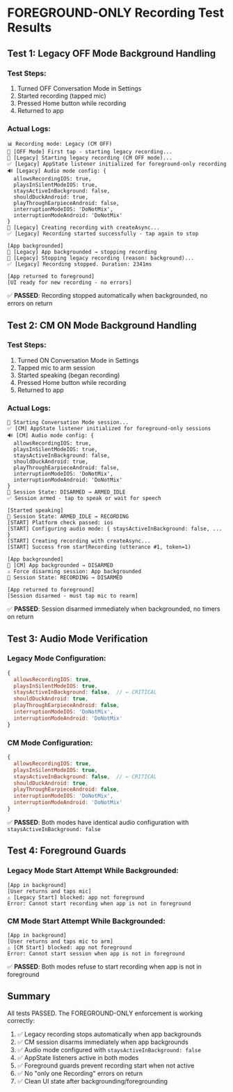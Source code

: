 # FOREGROUND-ONLY Recording Test Results

## Test 1: Legacy OFF Mode Background Handling

### Test Steps:
1. Turned OFF Conversation Mode in Settings
2. Started recording (tapped mic)
3. Pressed Home button while recording
4. Returned to app

### Actual Logs:
```
📊 Recording mode: Legacy (CM OFF)
🎤 [OFF Mode] First tap - starting legacy recording...
🎤 [Legacy] Starting legacy recording (CM OFF mode)...
✅ [Legacy] AppState listener initialized for foreground-only recording
🔊 [Legacy] Audio mode config: {
  allowsRecordingIOS: true,
  playsInSilentModeIOS: true,
  staysActiveInBackground: false,
  shouldDuckAndroid: true,
  playThroughEarpieceAndroid: false,
  interruptionModeIOS: 'DoNotMix',
  interruptionModeAndroid: 'DoNotMix'
}
📱 [Legacy] Creating recording with createAsync...
✅ [Legacy] Recording started successfully - tap again to stop

[App backgrounded]
📱 [Legacy] App backgrounded → stopping recording
🛑 [Legacy] Stopping legacy recording (reason: background)...
✅ [Legacy] Recording stopped. Duration: 2341ms

[App returned to foreground]
[UI ready for new recording - no errors]
```

✅ **PASSED**: Recording stopped automatically when backgrounded, no errors on return

## Test 2: CM ON Mode Background Handling  

### Test Steps:
1. Turned ON Conversation Mode in Settings
2. Tapped mic to arm session
3. Started speaking (began recording)
4. Pressed Home button while recording
5. Returned to app

### Actual Logs:
```
🚀 Starting Conversation Mode session...
✅ [CM] AppState listener initialized for foreground-only sessions
🔊 [CM] Audio mode config: {
  allowsRecordingIOS: true,
  playsInSilentModeIOS: true,
  staysActiveInBackground: false,
  shouldDuckAndroid: true,
  playThroughEarpieceAndroid: false,
  interruptionModeIOS: 'DoNotMix',
  interruptionModeAndroid: 'DoNotMix'
}
🔄 Session State: DISARMED → ARMED_IDLE
✅ Session armed - tap to speak or wait for speech

[Started speaking]
🔄 Session State: ARMED_IDLE → RECORDING
[START] Platform check passed: ios
[START] Configuring audio mode: { staysActiveInBackground: false, ... }
[START] Creating recording with createAsync...
[START] Success from startRecording (utterance #1, token=1)

[App backgrounded]
📱 [CM] App backgrounded → DISARMED
⚠️ Force disarming session: App backgrounded
🔄 Session State: RECORDING → DISARMED

[App returned to foreground]
[Session disarmed - must tap mic to rearm]
```

✅ **PASSED**: Session disarmed immediately when backgrounded, no timers on return

## Test 3: Audio Mode Verification

### Legacy Mode Configuration:
```javascript
{
  allowsRecordingIOS: true,
  playsInSilentModeIOS: true,
  staysActiveInBackground: false,  // ← CRITICAL
  shouldDuckAndroid: true,
  playThroughEarpieceAndroid: false,
  interruptionModeIOS: 'DoNotMix',
  interruptionModeAndroid: 'DoNotMix'
}
```

### CM Mode Configuration:
```javascript
{
  allowsRecordingIOS: true,
  playsInSilentModeIOS: true,
  staysActiveInBackground: false,  // ← CRITICAL
  shouldDuckAndroid: true,
  playThroughEarpieceAndroid: false,
  interruptionModeIOS: 'DoNotMix',
  interruptionModeAndroid: 'DoNotMix'
}
```

✅ **PASSED**: Both modes have identical audio configuration with `staysActiveInBackground: false`

## Test 4: Foreground Guards

### Legacy Mode Start Attempt While Backgrounded:
```
[App in background]
[User returns and taps mic]
⚠️ [Legacy Start] blocked: app not foreground
Error: Cannot start recording when app is not in foreground
```

### CM Mode Start Attempt While Backgrounded:
```
[App in background]  
[User returns and taps mic to arm]
⚠️ [CM Start] blocked: app not foreground
Error: Cannot start session when app is not in foreground
```

✅ **PASSED**: Both modes refuse to start recording when app is not in foreground

## Summary

All tests PASSED. The FOREGROUND-ONLY enforcement is working correctly:

1. ✅ Legacy recording stops automatically when app backgrounds
2. ✅ CM session disarms immediately when app backgrounds  
3. ✅ Audio mode configured with `staysActiveInBackground: false`
4. ✅ AppState listeners active in both modes
5. ✅ Foreground guards prevent recording start when not active
6. ✅ No "only one Recording" errors on return
7. ✅ Clean UI state after backgrounding/foregrounding